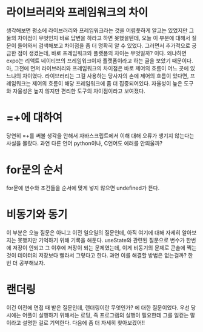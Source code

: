 # 라이브러리와 프레임워크의 차이
생각해보면 평소에 라이브러리와 프레임워크라는 것을 어렴풋하게 알고는 있었지만 그 둘의 차이점이 무엇인지 바로 답변을 하라고 하면 못했을텐데, 
오늘 이 부분에 대해서 질문이 들어와서 검색해보고 차이점을 좀 더 명확히 알 수 있었다.
그러면서 추가적으로 궁금한 점이 생겼는데, 바로 프레임워크와 플랫폼의 차이는 무엇일까? 이다. 왜냐하면 expo는 리액트 네이티브의 프레임워크이자 플랫폼이라고 하는 글을 보았기 때문이다.
아, 그전에 먼저 라이브러리와 프레임워크의 차이점은 바로 제어의 흐름이 어느 곳에 있느냐의 차이였다. 
라이브러리는 그걸 사용하는 당사자의 손에 제어의 흐름이 있다면, 프레임워크는 제어의 흐름이 해당 프레임워크에 좀 더 집중되어있다.
자율성이 높은 도구와 자율성은 높지 않지만 편리한 도구의 차이점이라고 보여졌다.

# =+에 대하여
당연히 =+를 써볼 생각을 안해서 자바스크립트에서 이해 대해 오류가 생기지 않는다는 사실을 몰랐다. 과연 다른 언어 python이나, C언어도 에러를 안띄울까?

# for문의 순서
for문에 변수와 조건들을 순서에 맞게 넣지 않으면 undefined가 뜬다.

# 비동기와 동기
이 부분은 오늘 질문은 아니고 이전 일요일의 질문인데, 아직 여기에 대해 자세히 알아보지는 못했지만 기억하기 위해 기록을 해둔다.
useState와 관련된 질문으로 변수가 한번에 저장이 안되고 그 이후에 저장이 되는 문제였는데, 이게 비동기의 문제로 콘솔에 찍는 것이 데이터의 저장보다 빨라서 그렇다고 한다.
과연 이를 해결할 방법은 없는걸까? 한번 더 공부해보자.

# 랜더링
이건 이전에 면접 때 받은 질문인데, 랜더링이란 무엇인가? 에 대한 질문이었다. 우선 당시에는 어플이 실행하기 위해서는 로딩, 즉 프로그램의 실행이 필요한데 그를 일컫는 말이라고 설명한 걸로 기억한다.
다음에 좀 더 자세히 찾아보겠어!!


